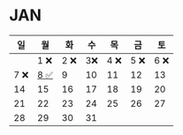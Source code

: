 # JAN
| 일 | 월 | 화 | 수 | 목 | 금 | 토 |
|----|----|----|----|----|----|----|
|    | 1 ❌| 2 ❌ | 3❌  | 4 ❌ | 5 ❌ | 6  ❌|
| 7 ❌ | [8 ✅](https://github.com/farmJun/workout-farmJun/blob/main/january/1st)| 9  |10  |11  |12  |13  |
|14  |15  |16  |17  |18  |19  |20  |
|21  |22  |23  |24  |25  |26  |27  |
|28  |29  |30  |31  |    |    |    |
